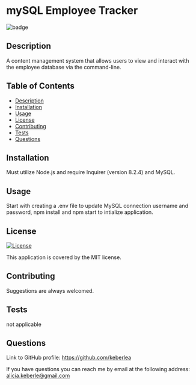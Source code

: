 
  # mySQL Employee Tracker
  
  ![badge](https://img.shields.io/badge/License-MIT-yellow.svg)
  

  ## Description
  A content management system that allows users to view and interact with the employee database via the command-line.

  ## Table of Contents
   - [Description](#Description)
   - [Installation](#Installation)
   - [Usage](#Usage)
   - [License](#License)
   - [Contributing](#Contributing)
   - [Tests](#Tests)
   - [Questions](#Questions)

  ## Installation
  Must utilize Node.js and require Inquirer (version 8.2.4)  and MySQL.

  ## Usage
  Start with creating a .env file to update MySQL connection username and password, npm install and npm start to intialize application.

  ## License 
  
  [![License](https://img.shields.io/badge/License-MIT-yellow.svg)](https://opensource.org/licenses/https://opensource.org/licenses/MIT)

  This application is covered by the MIT license.
  
  ## Contributing
  Suggestions are always welcomed.

  ## Tests
  not applicable

  ## Questions
  Link to GitHub profile: https://github.com/keberlea
  
  If you have questions you can reach me by email at the following address: alicia.keberle@gmail.com
  